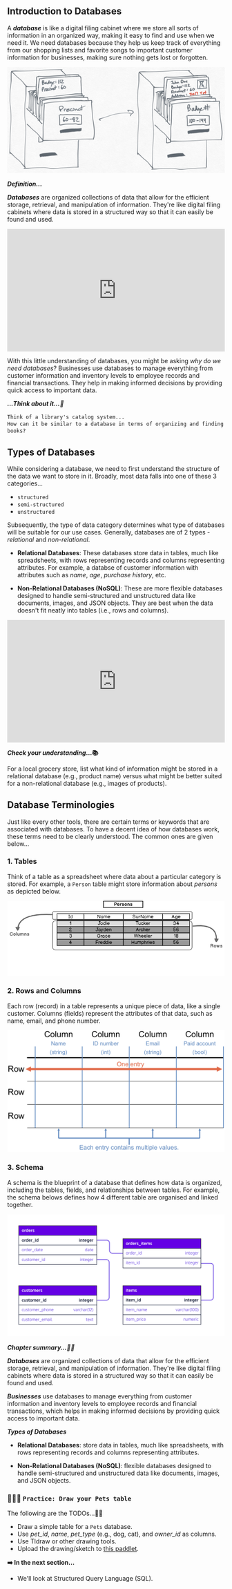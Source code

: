 ## Introduction to Databases
A **_database_** is like a digital filing cabinet where we store all sorts of information in an organized way, making it easy to find and use when we need it. We need databases because they help us keep track of everything from our shopping lists and favorite songs to important customer information for businesses, making sure nothing gets lost or forgotten.

![databases-and-sql](./databases-and-sql/filing_cabinets.png)

<aside>

**_Definition..._** 

**_Databases_** are organized collections of data that allow for the efficient storage, retrieval, and manipulation of information. They're like digital filing cabinets where data is stored in a structured way so that it can easily be found and used.
</aside>

<div style="position: relative; padding-bottom: 56.25%; height: 0;"><iframe src="https://www.youtube.com/embed/cA4c0yda8Hs?si=6NHHJxo1Q_nbBQNQ" title="What are databases" frameborder="0" allow="accelerometer; autoplay; clipboard-write; encrypted-media; gyroscope; picture-in-picture" allowfullscreen style="position: absolute; top: 0; left: 0; width: 100%; height: 100%;"></iframe></div>


With this little understanding of databases, you might be asking _why do we need databases_? Businesses use databases to manage everything from customer information and inventory levels to employee records and financial transactions. They help in making informed decisions by providing quick access to important data.

<aside>

**_...Think about it...🤔_** 

    Think of a library's catalog system...
    How can it be similar to a database in terms of organizing and finding books?
</aside>

## Types of Databases
While considering a database, we need to first understand the structure of the data we want to store in it. Broadly, most data falls into one of these 3 categories... 
- `structured`
- `semi-structured`
- `unstructured`

Subsequently, the type of data category determines what type of databases will be suitable for our use cases. Generally, databases are of 2 types - _relational_ and _non-relational_.

<aside>

- **Relational Databases**: These databases store data in tables, much like spreadsheets, with rows representing records and columns representing attributes. For example, a databse of customer information with attributes such as _name_, _age_, _purchase history_, etc.

- **Non-Relational Databases (NoSQL)**: These are more flexible databases designed to handle semi-structured and unstructured data like documents, images, and JSON objects. They are best when the data doesn't fit neatly into tables (i.e., rows and columns).
</aside>

<div style="position: relative; padding-bottom: 56.25%; height: 0;"><iframe src="https://www.youtube.com/embed/ORxMMo7it_Y?si=rWfKgwb2Acff3Oag" title="Sample Data Science Project" frameborder="0" allow="accelerometer; autoplay; clipboard-write; encrypted-media; gyroscope; picture-in-picture" allowfullscreen style="position: absolute; top: 0; left: 0; width: 100%; height: 100%;"></iframe></div>

<aside>

**_Check your understanding_...📚** 

For a local grocery store, list what kind of information might be stored in a relational database (e.g., product name) versus what might be better suited for a non-relational database (e.g., images of products).
</aside>

## Database Terminologies
Just like every other tools, there are certain terms or keywords that are associated with databases. To have a decent idea of how databases work, these terms need to be clearly understood. The common ones are given below...

### 1. Tables
Think of a table as a spreadsheet where data about a particular category is stored. For example, a `Person` table might store information about _persons_ as depicted below.

![database table](./databases-and-sql/db_table.png)

### 2. Rows and Columns
Each row (record) in a table represents a unique piece of data, like a single customer. Columns (fields) represent the attributes of that data, such as name, email, and phone number.

![database rows and columns](./databases-and-sql/rows-and-column.png)

### 3. Schema
A schema is the blueprint of a database that defines how data is organized, including the tables, fields, and relationships between tables. For example, the schema belows defines how 4 different table are organised and linked together. 

![database schema](./databases-and-sql/db_schema.png)


<aside>

**_Chapter summary...✍🏾_**

**_Databases_** are organized collections of data that allow for the efficient storage, retrieval, and manipulation of information. They're like digital filing cabinets where data is stored in a structured way so that it can easily be found and used. 

**_Businesses_** use databases to manage everything from customer information and inventory levels to employee records and financial transactions, which helps in making informed decisions by providing quick access to important data.

**_Types of Databases_**
- **Relational Databases**: store data in tables, much like spreadsheets, with rows representing records and columns representing attributes. 

- **Non-Relational Databases (NoSQL)**: flexible databases designed to handle semi-structured and unstructured data like documents, images, and JSON objects. 
</aside>

### 👩🏾‍🎨 **`Practice: Draw your Pets table`**
The following are the TODOs...✍🏾

- Draw a simple table for a `Pets` database.
- Use *pet_id*, *name*, *pet_type* (e.g., dog, cat), and *owner_id* as columns. 
- Use Tldraw or other drawing tools.
- Upload the drawing/sketch to [this paddlet]().

<aside>

**➡️ In the next section...**
- We'll look at Structured Query Language (SQL).
</aside>



